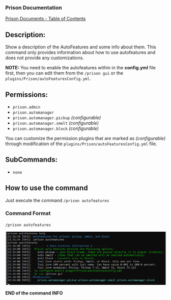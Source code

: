 ### Prison Documentation
[Prison Documents - Table of Contents](../prison_docs_000_toc.md)

## Description:

Show a description of the AutoFeatures and some info about them.  This command only provides information about how to use autofeatures and does not provide any customizations.

**NOTE:** You need to enable the autofeatures within in the **config.yml** file first, then you can edit them from the `/prison gui` or the `plugins/Prison/autoFeaturesConfig.yml`.

## Permissions:

- `prison.admin`
- `prison.automanager`
- `prison.automanager.pickup` *(configurable)*
- `prison.automanager.smelt` *(configurable)*
- `prison.automanager.block` *(configurable)*

You can customize the permission plugins that are marked as *(configurable)* through modification of the `plugins/Prison/autoFeaturesConfig.yml` file.

## SubCommands:

- `none`

## How to use the command

Just execute the command `/prison autofeatures`

### Command Format

`/prison autofeatures`

<img src="images/prison_docs_commands_03_01.png" alt="Command Example" title="Command Example" width="600" />

**END of the command INFO**
